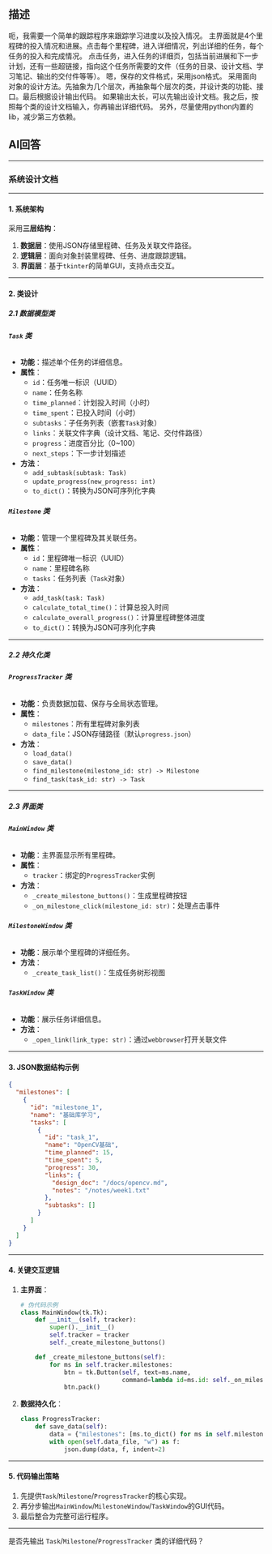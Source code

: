 ## 描述
呃，我需要一个简单的跟踪程序来跟踪学习进度以及投入情况。
主界面就是4个里程碑的投入情况和进展。点击每个里程碑，进入详细情况，列出详细的任务，每个任务的投入和完成情况。
点击任务，进入任务的详细页，包括当前进展和下一步计划，还有一些超链接，指向这个任务所需要的文件（任务的目录、设计文档、学习笔记、输出的交付件等等）。
嗯，保存的文件格式，采用json格式。
采用面向对象的设计方法。先抽象为几个层次，再抽象每个层次的类，并设计类的功能、接口。最后根据设计输出代码。
如果输出太长，可以先输出设计文档。我之后，按照每个类的设计文档输入，你再输出详细代码。
另外，尽量使用python内置的lib，减少第三方依赖。

## AI回答
---

### **系统设计文档**

---

#### **1. 系统架构**
采用**三层结构**：
1. **数据层**：使用JSON存储里程碑、任务及关联文件路径。
2. **逻辑层**：面向对象封装里程碑、任务、进度跟踪逻辑。
3. **界面层**：基于`tkinter`的简单GUI，支持点击交互。

---

#### **2. 类设计**
##### **2.1 数据模型类**
###### **`Task` 类**
- **功能**：描述单个任务的详细信息。
- **属性**：
  - `id`：任务唯一标识（UUID）
  - `name`：任务名称
  - `time_planned`：计划投入时间（小时）
  - `time_spent`：已投入时间（小时）
  - `subtasks`：子任务列表（嵌套`Task`对象）
  - `links`：关联文件字典（设计文档、笔记、交付件路径）
  - `progress`：进度百分比（0~100）
  - `next_steps`：下一步计划描述
- **方法**：
  - `add_subtask(subtask: Task)`
  - `update_progress(new_progress: int)`
  - `to_dict()`：转换为JSON可序列化字典

###### **`Milestone` 类**
- **功能**：管理一个里程碑及其关联任务。
- **属性**：
  - `id`：里程碑唯一标识（UUID）
  - `name`：里程碑名称
  - `tasks`：任务列表（`Task`对象）
- **方法**：
  - `add_task(task: Task)`
  - `calculate_total_time()`：计算总投入时间
  - `calculate_overall_progress()`：计算里程碑整体进度
  - `to_dict()`：转换为JSON可序列化字典

---

##### **2.2 持久化类**
###### **`ProgressTracker` 类**
- **功能**：负责数据加载、保存与全局状态管理。
- **属性**：
  - `milestones`：所有里程碑对象列表
  - `data_file`：JSON存储路径（默认`progress.json`）
- **方法**：
  - `load_data()`
  - `save_data()`
  - `find_milestone(milestone_id: str) -> Milestone`
  - `find_task(task_id: str) -> Task`

---

##### **2.3 界面类**
###### **`MainWindow` 类**
- **功能**：主界面显示所有里程碑。
- **属性**：
  - `tracker`：绑定的`ProgressTracker`实例
- **方法**：
  - `_create_milestone_buttons()`：生成里程碑按钮
  - `_on_milestone_click(milestone_id: str)`：处理点击事件

###### **`MilestoneWindow` 类**
- **功能**：展示单个里程碑的详细任务。
- **方法**：
  - `_create_task_list()`：生成任务树形视图

###### **`TaskWindow` 类**
- **功能**：展示任务详细信息。
- **方法**：
  - `_open_link(link_type: str)`：通过`webbrowser`打开关联文件

---

#### **3. JSON数据结构示例**
```json
{
  "milestones": [
    {
      "id": "milestone_1",
      "name": "基础库学习",
      "tasks": [
        {
          "id": "task_1",
          "name": "OpenCV基础",
          "time_planned": 15,
          "time_spent": 5,
          "progress": 30,
          "links": {
            "design_doc": "/docs/opencv.md",
            "notes": "/notes/week1.txt"
          },
          "subtasks": []
        }
      ]
    }
  ]
}
```

---

#### **4. 关键交互逻辑**
1. **主界面**：
   ```python
   # 伪代码示例
   class MainWindow(tk.Tk):
       def __init__(self, tracker):
           super().__init__()
           self.tracker = tracker
           self._create_milestone_buttons()

       def _create_milestone_buttons(self):
           for ms in self.tracker.milestones:
               btn = tk.Button(self, text=ms.name, 
                               command=lambda id=ms.id: self._on_milestone_click(id))
               btn.pack()
   ```

2. **数据持久化**：
   ```python
   class ProgressTracker:
       def save_data(self):
           data = {"milestones": [ms.to_dict() for ms in self.milestones]}
           with open(self.data_file, "w") as f:
               json.dump(data, f, indent=2)
   ```

---

#### **5. 代码输出策略**
1. 先提供`Task`/`Milestone`/`ProgressTracker`的核心实现。
2. 再分步输出`MainWindow`/`MilestoneWindow`/`TaskWindow`的GUI代码。
3. 最后整合为完整可运行程序。

---

是否先输出 `Task`/`Milestone`/`ProgressTracker` 类的详细代码？